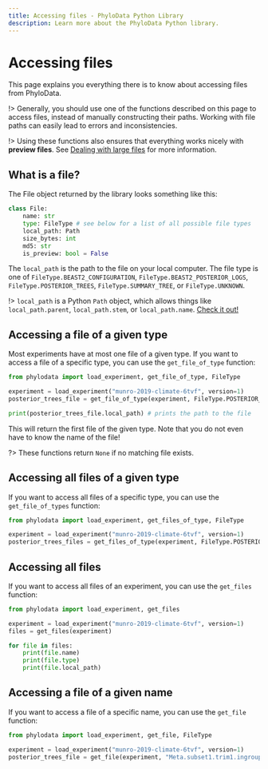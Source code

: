 ```yaml
---
title: Accessing files - PhyloData Python Library
description: Learn more about the PhyloData Python library.
---
```


# Accessing files

This page explains you everything there is to know about accessing files from PhyloData.

!> Generally, you should use one of the functions described on this page to access files, instead of manually constructing their paths. Working with file paths can easily lead to errors and inconsistencies.

!> Using these functions also ensures that everything works nicely with **preview files**. See [Dealing with large files](/docs/python_large_files) for more information.

## What is a file?

The File object returned by the library looks something like this:

```python
class File:
    name: str
    type: FileType # see below for a list of all possible file types
    local_path: Path
    size_bytes: int
    md5: str
    is_preview: bool = False
```

The `local_path` is the path to the file on your local computer. The file type is one of `FileType.BEAST2_CONFIGURATION`, `FileType.BEAST2_POSTERIOR_LOGS`, `FileType.POSTERIOR_TREES`, `FileType.SUMMARY_TREE`, or `FileType.UNKNOWN`.

!> `local_path` is a Python `Path` object, which allows things like `local_path.parent`, `local_path.stem`, or `local_path.name`. [Check it out!](https://docs.python.org/3/library/pathlib.html)

## Accessing a file of a given type

Most experiments have at most one file of a given type. If you want to access a file of a specific type, you can use the `get_file_of_type` function:

```python
from phylodata import load_experiment, get_file_of_type, FileType

experiment = load_experiment("munro-2019-climate-6tvf", version=1)
posterior_trees_file = get_file_of_type(experiment, FileType.POSTERIOR_TREES)

print(posterior_trees_file.local_path) # prints the path to the file
```

This will return the first file of the given type. Note that you do not even have to know the name of the file!

?> These functions return `None` if no matching file exists.

## Accessing all files of a given type

If you want to access all files of a specific type, you can use the `get_file_of_types` function:

```python
from phylodata import load_experiment, get_files_of_type, FileType

experiment = load_experiment("munro-2019-climate-6tvf", version=1)
posterior_trees_files = get_files_of_type(experiment, FileType.POSTERIOR_TREES)
```

## Accessing all files

If you want to access all files of an experiment, you can use the `get_files` function:

```python
from phylodata import load_experiment, get_files

experiment = load_experiment("munro-2019-climate-6tvf", version=1)
files = get_files(experiment)

for file in files:
    print(file.name)
    print(file.type)
    print(file.local_path)
```

## Accessing a file of a given name

If you want to access a file of a specific name, you can use the `get_file` function:

```python
from phylodata import load_experiment, get_file, FileType

experiment = load_experiment("munro-2019-climate-6tvf", version=1)
posterior_trees_file = get_file(experiment, "Meta.subset1.trim1.ingroup.B.xml")

```
